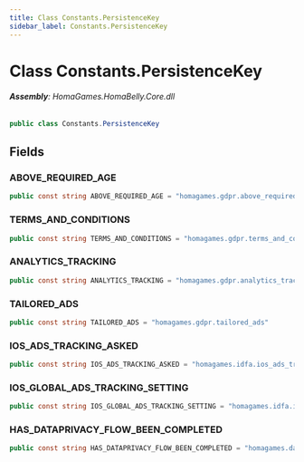 ```yaml
---
title: Class Constants.PersistenceKey
sidebar_label: Constants.PersistenceKey
---
```

# Class Constants.PersistenceKey


###### **Assembly**: HomaGames.HomaBelly.Core.dll

```csharp title="Declaration"
public class Constants.PersistenceKey
```
## Fields
### ABOVE_REQUIRED_AGE


```csharp title="Declaration"
public const string ABOVE_REQUIRED_AGE = "homagames.gdpr.above_required_age"
```
### TERMS_AND_CONDITIONS


```csharp title="Declaration"
public const string TERMS_AND_CONDITIONS = "homagames.gdpr.terms_and_conditions"
```
### ANALYTICS_TRACKING


```csharp title="Declaration"
public const string ANALYTICS_TRACKING = "homagames.gdpr.analytics_tracking"
```
### TAILORED_ADS


```csharp title="Declaration"
public const string TAILORED_ADS = "homagames.gdpr.tailored_ads"
```
### IOS_ADS_TRACKING_ASKED


```csharp title="Declaration"
public const string IOS_ADS_TRACKING_ASKED = "homagames.idfa.ios_ads_tracking_asked"
```
### IOS_GLOBAL_ADS_TRACKING_SETTING


```csharp title="Declaration"
public const string IOS_GLOBAL_ADS_TRACKING_SETTING = "homagames.idfa.ios_global_ads_tracking_setting"
```
### HAS_DATAPRIVACY_FLOW_BEEN_COMPLETED


```csharp title="Declaration"
public const string HAS_DATAPRIVACY_FLOW_BEEN_COMPLETED = "homagames.dataprivacy.flow_completed"
```

